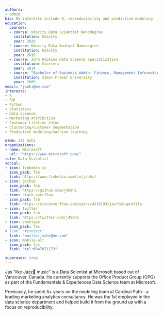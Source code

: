 ```yaml
---
authors:
- admin
bio: My interests include R, reproducibility and predictive modeling
education:
  courses:
  - course: Udacity Data Scientist Nanodegree
    institution: Udacity
    year: 2020
  - course: Udacity Data Analyst Nanodegree
    institution: Udacity
    year: 2015
  - course: John Hopkins Data Science Specialization
    institution: Coursera
    year: 2014
  - course: "Bachelor of Business Admin: Finance, Management Information Systems, and Entrepreneurship"
    institution: Simon Fraser University
    year: 2009
email: "jsohi@me.com"
interests:
- R
- SQL
- Python
- Statistics
- Data science
- Marketing Attribution
- Customer Lifetime Value
- Clustering/Customer Segmentation
- Predictive modeling/machine learning

name: Jas Sohi
organizations:
- name: Microsoft
  url: "https://www.microsoft.com/"
role: Data Scientist
social:
- icon: linkedin-in
  icon_pack: fab
  link: https://www.linkedin.com/in/jsohi/
- icon: github
  icon_pack: fab
  link: https://github.com/j450h1
- icon: stack-overflow
  icon_pack: fab
  link: https://stackoverflow.com/users/4119193/jas?tab=profile
- icon: twitter
  icon_pack: fab
  link: https://twitter.com/j450h1
- icon: envelope
  icon_pack: fas
# link: '#contact'
  link: "mailto:jsohi@me.com"
- icon: mobile-alt
  icon_pack: fas
  link: "tel:6047871173"

superuser: true
---
```


Jas "like Jazz🎺 music" is a Data Scientist at Microsoft based out of Vancouver, Canada. He currently supports the Office Product Group (OPG) as part of the Fundamentals & Experiences Data Science team at Microsoft.

Previously, he spent 5+ years on the modeling team at Cardinal Path - a leading marketing analytics consultancy. He was the 1st employee in the data science department and helped build it from the ground up with a focus on reproducibility.
